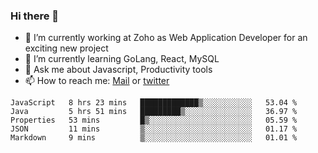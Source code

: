 ### Hi there 👋

- 🔭 I’m currently working at Zoho as Web Application Developer for an exciting new project
- 🌱 I’m currently learning GoLang, React, MySQL
- 💬 Ask me about Javascript, Productivity tools 
- 📫 How to reach me: [Mail](mailto:kvaishak47@gmail.com) or [twitter](https://twitter.com/_kvaishak)

<!--START_SECTION:waka-->
```text
JavaScript   8 hrs 23 mins   █████████████▒░░░░░░░░░░░   53.04 % 
Java         5 hrs 51 mins   █████████▒░░░░░░░░░░░░░░░   36.97 % 
Properties   53 mins         █▒░░░░░░░░░░░░░░░░░░░░░░░   05.59 % 
JSON         11 mins         ▒░░░░░░░░░░░░░░░░░░░░░░░░   01.17 % 
Markdown     9 mins          ▒░░░░░░░░░░░░░░░░░░░░░░░░   01.01 % 
```
<!--END_SECTION:waka-->
